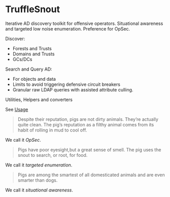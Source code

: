 # TruffleSnout

Iterative AD discovery toolkit for offensive operators. Situational awareness and targeted low noise enumeration. 
Preference for OpSec.   

Discover:
  - Forests and Trusts
  - Domains and Trusts
  - GCs/DCs
  
Search and Query AD:
  - For objects and data
  - Limits to avoid triggering defensive circuit breakers
  - Granular raw LDAP queries with assisted attribute culling.
  
Utilities, Helpers and converters
  
See [Usage](https://github.com/dsnezhkov/TruffleSnout/blob/master/TruffleSnout/Docs/USAGE.md)

> Despite their reputation, pigs are not dirty animals. They’re actually quite clean. The pig’s reputation as a filthy animal comes from its habit of rolling in mud to cool off. 

We call it _OpSec_.

> Pigs have poor eyesight,but a great sense of smell. The pig uses the snout to search, or root, for food. 

We call it _targeted enumeration_.

> Pigs are among the smartest of all domesticated animals and are even smarter than dogs.

We call it _situational awareness_.
